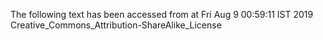 The following text has been accessed from at Fri Aug 9 00:59:11 IST 2019
Creative_Commons_Attribution-ShareAlike_License
